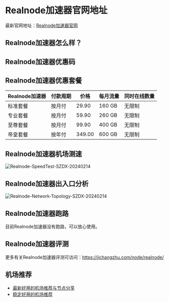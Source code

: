 # Realnode加速器官网地址
最新官网地址：[Realnode加速器官网](https://jcz.affxc.com/realnode/)

## Realnode加速器怎么样？


## Realnode加速器优惠码


## Realnode加速器优惠套餐

| Realnode加速器 | 付款周期 | 价格     | 每月流量   | 同时在线数量 |
|-------------|------|--------|--------|--------|
| 标准套餐        | 按月付  | 29.90  | 160 GB | 无限制    |
| 专业套餐        | 按月付  | 59.90  | 260 GB | 无限制    |
| 至尊套餐        | 按月付  | 99.90  | 400 GB | 无限制    |
| 帝皇套餐        | 按年付  | 349.00 | 600 GB | 无限制    |

## Realnode加速器机场测速

![Realnode-SpeedTest-SZDX-20240214](https://github.com/jichangzhu/Realnode/assets/152512496/e5e78a46-4c04-4e95-98c7-ccc11f8bb52f)

## Realnode加速器出入口分析

![Realnode-Network-Topology-SZDX-20240214](https://github.com/jichangzhu/Realnode/assets/152512496/1a50ae41-c3bc-4a3e-98c3-fc46d42526b3)

## Realnode加速器跑路
目前Realnode加速器没有跑路，可以放心使用。

## Realnode加速器评测
更多有关Realnode加速器评测可访问：https://jichangzhu.com/node/realnode/

## 机场推荐
 - [最新好用的机场推荐与节点分享](https://github.com/jichangzhu/JichangTuijian)
 - [稳定好用的机场推荐](https://jichangzhu.com/node/?utm_source=github&utm_medium=jichangzhu-details)
